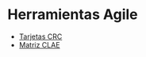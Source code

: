 # Herramientas Agile

- [Tarjetas CRC](https://docs.google.com/spreadsheets/d/1cIp-irNSLqgDcScWjpGVcOBMt94C-yeJtUI0bQqeQRc/edit?usp=drive_link "Title")
- [Matriz CLAE](https://docs.google.com/spreadsheets/d/1qDDthi0axp7QTJdMVv9STj946bkie5_RMObPE2KPq2Q/edit?usp=drive_link "Title")
